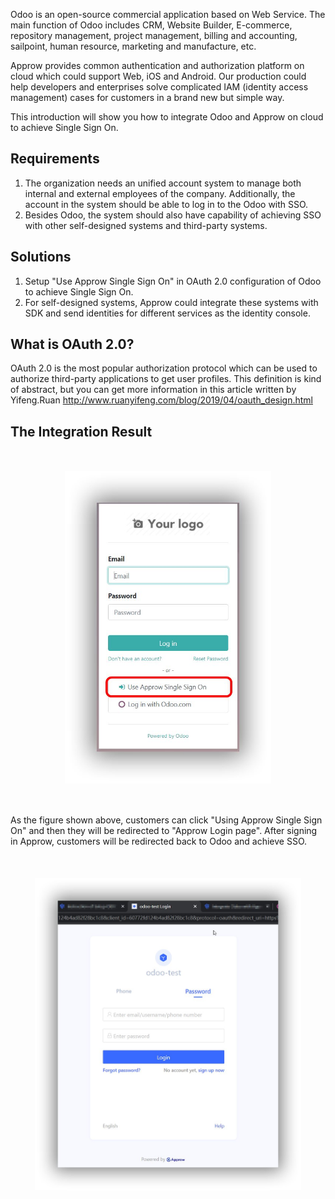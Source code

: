 <IntegrationDetailCard title="Introduction of Odoo">

Odoo is an open-source commercial application based on Web Service. The main function of Odoo includes CRM, Website Builder, E-commerce, repository management, project management, billing and accounting, sailpoint, human resource, marketing and manufacture, etc.

Approw provides common authentication and authorization platform on cloud which could support Web, iOS and Android. Our production could help developers and enterprises solve complicated IAM (identity access management) cases for customers in a brand new but simple way.  

This introduction will show you how to integrate Odoo and Approw on cloud to achieve Single Sign On.

## Requirements

1. The organization needs an unified account system to manage both internal and external employees of the company. Additionally, the account in the system should be able to log in to the Odoo with SSO.
2. Besides Odoo, the system should also have capability of achieving SSO with other self-designed systems and third-party systems.

## Solutions

1. Setup "Use Approw Single Sign On" in OAuth 2.0 configuration of Odoo to achieve Single Sign On.
2. For self-designed systems, Approw could integrate these systems with SDK and send identities for different services as the identity console.

## What is OAuth 2.0?

OAuth 2.0 is the most popular authorization protocol which can be used to authorize third-party applications to get user profiles. This definition is kind of abstract, but you can get more information in this article written by Yifeng.Ruan http://www.ruanyifeng.com/blog/2019/04/oauth_design.html

## The Integration Result

<img src="../../images/integration/odoo/step1-1.jpg" height=500 style="display:block;margin:50px auto;">
<!--<img src="@imagesZhCn/integration/odoo/step1-1.jpg" height=500 style="display:block;margin:50px auto;">-->

As the figure shown above, customers can click "Using Approw Single Sign On" and then they will be redirected to "Approw Login page". After signing in Approw, customers will be redirected back to Odoo and achieve SSO.

<img src="../../images/integration/odoo/step1-2.jpg" height=500 style="display:block;margin:50px auto;">
<!--<img src="@imagesZhCn/integration/odoo/step1-2.png" height=500 style="display:block;margin:50px auto;">-->

</IntegrationDetailCard>
